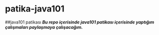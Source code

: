 # patika-java101
##java101 patikası
***Bu repo içerisinde java101 patikası içerisinde yaptığım çalışmaları paylaşmaya çalışacağım.***
